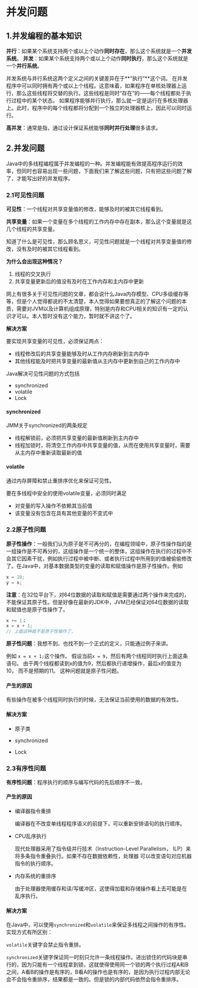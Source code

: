 # 并发问题

## 1.并发编程的基本知识

**并行**：如果某个系统支持两个或以上个动作**同时存在**，那么这个系统就是一个**并发系统**。
**并发**：如果某个系统支持两个或以上个动作**同时执行**，那么这个系统就是一个**并行系统**。

并发系统与并行系统这两个定义之间的关键差异在于**“执行”**这个词。
在并发程序中可以同时拥有两个或以上个线程。这意味着，如果程序在单核处理器上运行，那么这些线程将交替的执行。这些线程是同时“存在”的——每个线程都处于执行过程中的某个状态。
如果程序能够并行执行，那么就一定是运行在多核处理器上。此时，程序中的每个线程都将分配到一个独立的处理器核上，因此可以同时运行。

**高并发**：通常是指，通过设计保证系统能够**同时并行处理**很多请求。



## 2.并发问题

Java中的多线程编程属于并发编程的一种。并发编程能有效提高程序运行的效率，但同时也容易出现一些问题，下面我们来了解这些问题，只有把这些问题了解了，才能写出好的并发程序。

### 2.1可见性问题

**可见性**：一个线程对共享变量值的修改，能够及时的被其它线程看到。

**共享变量**：如果一个变量在多个线程的工作内存中存在副本，那么这个变量就是这几个线程的共享变量。

知道了什么是可见性，那么顾名思义，可见性问题就是一个线程对共享变量值的修改，没有及时的被其它线程看到。

**为什么会出现这种情况？**

1.  线程的交叉执行
2.  共享变量更新后的值没有及时在工作内存和主内存中更新

网上有很多关于可见性问题的文章，都会说什么Java内存模型、CPU多级缓存等等，但是个人觉得都说的不太清楚，本人觉得如果要想真正的了解这个问题的本质，需要对JVM以及计算机组成原理，特别是内存和CPU相关的知识有一定的认识才可以。本人暂时没有这个能力，暂时就不讲这个了。

**解决方案**

要实现共享变量的可见性，必须保证两点：

-   线程修改后的共享变量能够及时从工作内存刷新到主内存中
-   其他线程能及时把共享变量的最新值从主内存中更新到自己的工作内存中

Java解决可见性问题的方式包括

-   synchronized
-   volatile
-   Lock

#### synchronized

JMM关于synchronized的两条规定

-   线程解锁前，必须把共享变量的最新值刷新到主内存中
-   线程加锁时，将清空工作内存中共享变量的值，从而在使用共享变量时，需要从主内存中重新读取最新的值

#### volatile

通过内存屏障和禁止重排序优化来保证可见性。

要在多线程中安全的使用volatile变量，必须同时满足

-   对变量的写入操作不依赖其当前值
-   该变量没有包含在具有其他变量的不变式中



### 2.2原子性问题

**原子性操作**：一般我们认为原子是不可再分的，在编程领域中，原子性操作指的是一组操作是不可再分的，这组操作是一个统一的整体，这组操作在执行的过程中不会其它因素干扰，例如执行过程中被中断、或者执行过程中所用到的值被偷偷修改了。在Java中，对基本数据类型的变量的读取和赋值操作是原子性操作。例如

```java
x = 10;
y = x;
```

**注意**：在32位平台下，对64位数据的读取和赋值是需要通过两个操作来完成的，不能保证其原子性。但是好像在最新的JDK中，JVM已经保证对64位数据的读取和赋值也是原子性操作了。

```java
x += 1；
x = x + 1;
// 上面这种就不是原子性操作了，
```

**原子性问题**：我想不到、也找不到一个正式的定义，只能通过例子来讲。

例如 `x = x + 1;`这个操作。
假设当前`x = 9`，然后有两个线程同时执行上面这条语句。
由于两个线程都读到x的值为9，然后都执行递增操作，最后x的值变为10， 而不是预期的11。
这种问题就是原子性问题。

#### 产生的原因

有些操作在被多个线程同时执行的时候，无法保证当前使用的数据的有效性。

#### 解决方案

- 原子类

- synchronized
- Lock



### 2.3有序性问题

**有序性问题**：程序执行的顺序与编写代码的先后顺序不一致。

#### 产生的原因

- 编译器指令重排

    编译器在不改变单线程程序语义的前提下，可以重新安排语句的执行顺序。 

- CPU乱序执行

    现代处理器采用了指令级并行技术（Instruction-Level Parallelism， ILP）来将多条指令重叠执行。如果不存在数据依赖性，处理器 可以改变语句对应机器指令的执行顺序。 

- 内存系统的重排序

    由于处理器使用缓存和读/写缓冲区，这使得加载和存储操作看上去可能是在乱序执行。

#### 解决方案

在Java中，可以使用`synchronized`和`volatile`来保证多线程之间操作的有序性。实现方式有所区别：

`volatile`关键字会禁止指令重排。

`synchronized`关键字保证同一时刻只允许一条线程操作。进出锁住的代码块是串行的，因为只能有一个线程拿到锁，这就使得使用同一个锁的两个执行过程A和B之间，A看B的操作是有序的，B看A的操作也是有序的，是因为执行过程内部无论会不会指令重排序，结果都是一致的。但是锁的内部代码依然会指令重排序。



